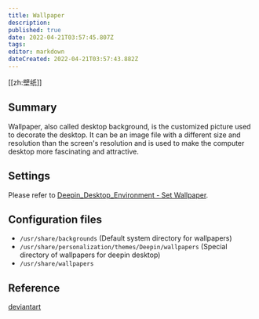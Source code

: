 ```yaml
---
title: Wallpaper
description: 
published: true
date: 2022-04-21T03:57:45.807Z
tags: 
editor: markdown
dateCreated: 2022-04-21T03:57:43.882Z
---
```


[[zh:壁纸]]


## Summary

Wallpaper, also called desktop background, is the customized picture used to decorate the desktop. It can be an image file with a different size and resolution than the screen's resolution and is used to make the computer desktop more fascinating and attractive.

## Settings

Please refer to [Deepin_Desktop_Environment - Set Wallpaper](Deepin_Desktop_Environment#Set_Wallpaper).

## Configuration files

* `/usr/share/backgrounds`    (Default system directory for wallpapers)
* `/usr/share/personalization/themes/Deepin/wallpapers`    (Special directory of wallpapers for deepin desktop)
* `/usr/share/wallpapers`


## Reference

[deviantart](http://www.deviantart.com/)